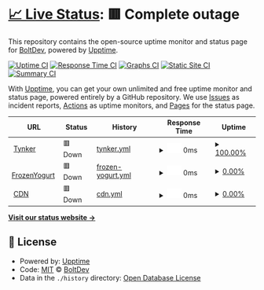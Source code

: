 # [📈 Live Status](https://demo.upptime.js.org): <!--live status--> **🟥 Complete outage**

This repository contains the open-source uptime monitor and status page for [BoltDev](https://www.boltdev.tk), powered by [Upptime](https://github.com/upptime/upptime).

[![Uptime CI](https://github.com/BoltDevelopment/status/workflows/Uptime%20CI/badge.svg)](https://github.com/BoltDevelopment/status/actions?query=workflow%3A%22Uptime+CI%22)
[![Response Time CI](https://github.com/BoltDevelopment/status/workflows/Response%20Time%20CI/badge.svg)](https://github.com/BoltDevelopment/status/actions?query=workflow%3A%22Response+Time+CI%22)
[![Graphs CI](https://github.com/BoltDevelopment/status/workflows/Graphs%20CI/badge.svg)](https://github.com/BoltDevelopment/status/actions?query=workflow%3A%22Graphs+CI%22)
[![Static Site CI](https://github.com/BoltDevelopment/status/workflows/Static%20Site%20CI/badge.svg)](https://github.com/BoltDevelopment/status/actions?query=workflow%3A%22Static+Site+CI%22)
[![Summary CI](https://github.com/BoltDevelopment/status/workflows/Summary%20CI/badge.svg)](https://github.com/BoltDevelopment/status/actions?query=workflow%3A%22Summary+CI%22)

With [Upptime](https://upptime.js.org), you can get your own unlimited and free uptime monitor and status page, powered entirely by a GitHub repository. We use [Issues](https://github.com/BoltDevelopment/status/issues) as incident reports, [Actions](https://github.com/BoltDevelopment/status/actions) as uptime monitors, and [Pages](https://demo.upptime.js.org) for the status page.

<!--start: status pages-->
<!-- This summary is generated by Upptime (https://github.com/upptime/upptime) -->
<!-- Do not edit this manually, your changes will be overwritten -->
<!-- prettier-ignore -->
| URL | Status | History | Response Time | Uptime |
| --- | ------ | ------- | ------------- | ------ |
| <img alt="" src="https://icons.duckduckgo.com/ip3/tynker.scriptedev.repl.co.ico" height="13"> [Tynker](https://tynker.scriptedev.repl.co/) | 🟥 Down | [tynker.yml](https://github.com/BoltDevelopment/status/commits/HEAD/history/tynker.yml) | <details><summary><img alt="Response time graph" src="./graphs/tynker/response-time-week.png" height="20"> 0ms</summary><br><a href="https://status.boltdev.tk/history/tynker"><img alt="Response time 0" src="https://img.shields.io/endpoint?url=https%3A%2F%2Fraw.githubusercontent.com%2FBoltDevelopment%2Fstatus%2FHEAD%2Fapi%2Ftynker%2Fresponse-time.json"></a><br><a href="https://status.boltdev.tk/history/tynker"><img alt="24-hour response time 0" src="https://img.shields.io/endpoint?url=https%3A%2F%2Fraw.githubusercontent.com%2FBoltDevelopment%2Fstatus%2FHEAD%2Fapi%2Ftynker%2Fresponse-time-day.json"></a><br><a href="https://status.boltdev.tk/history/tynker"><img alt="7-day response time 0" src="https://img.shields.io/endpoint?url=https%3A%2F%2Fraw.githubusercontent.com%2FBoltDevelopment%2Fstatus%2FHEAD%2Fapi%2Ftynker%2Fresponse-time-week.json"></a><br><a href="https://status.boltdev.tk/history/tynker"><img alt="30-day response time 0" src="https://img.shields.io/endpoint?url=https%3A%2F%2Fraw.githubusercontent.com%2FBoltDevelopment%2Fstatus%2FHEAD%2Fapi%2Ftynker%2Fresponse-time-month.json"></a><br><a href="https://status.boltdev.tk/history/tynker"><img alt="1-year response time 0" src="https://img.shields.io/endpoint?url=https%3A%2F%2Fraw.githubusercontent.com%2FBoltDevelopment%2Fstatus%2FHEAD%2Fapi%2Ftynker%2Fresponse-time-year.json"></a></details> | <details><summary><a href="https://status.boltdev.tk/history/tynker">100.00%</a></summary><a href="https://status.boltdev.tk/history/tynker"><img alt="All-time uptime 100.00%" src="https://img.shields.io/endpoint?url=https%3A%2F%2Fraw.githubusercontent.com%2FBoltDevelopment%2Fstatus%2FHEAD%2Fapi%2Ftynker%2Fuptime.json"></a><br><a href="https://status.boltdev.tk/history/tynker"><img alt="24-hour uptime 100.00%" src="https://img.shields.io/endpoint?url=https%3A%2F%2Fraw.githubusercontent.com%2FBoltDevelopment%2Fstatus%2FHEAD%2Fapi%2Ftynker%2Fuptime-day.json"></a><br><a href="https://status.boltdev.tk/history/tynker"><img alt="7-day uptime 100.00%" src="https://img.shields.io/endpoint?url=https%3A%2F%2Fraw.githubusercontent.com%2FBoltDevelopment%2Fstatus%2FHEAD%2Fapi%2Ftynker%2Fuptime-week.json"></a><br><a href="https://status.boltdev.tk/history/tynker"><img alt="30-day uptime 100.00%" src="https://img.shields.io/endpoint?url=https%3A%2F%2Fraw.githubusercontent.com%2FBoltDevelopment%2Fstatus%2FHEAD%2Fapi%2Ftynker%2Fuptime-month.json"></a><br><a href="https://status.boltdev.tk/history/tynker"><img alt="1-year uptime 100.00%" src="https://img.shields.io/endpoint?url=https%3A%2F%2Fraw.githubusercontent.com%2FBoltDevelopment%2Fstatus%2FHEAD%2Fapi%2Ftynker%2Fuptime-year.json"></a></details>
| <img alt="" src="https://icons.duckduckgo.com/ip3/frozenyogurt.scriptedev.repl.co.ico" height="13"> [FrozenYogurt](https://FrozenYogurt.scriptedev.repl.co/) | 🟥 Down | [frozen-yogurt.yml](https://github.com/BoltDevelopment/status/commits/HEAD/history/frozen-yogurt.yml) | <details><summary><img alt="Response time graph" src="./graphs/frozen-yogurt/response-time-week.png" height="20"> 0ms</summary><br><a href="https://status.boltdev.tk/history/frozen-yogurt"><img alt="Response time 0" src="https://img.shields.io/endpoint?url=https%3A%2F%2Fraw.githubusercontent.com%2FBoltDevelopment%2Fstatus%2FHEAD%2Fapi%2Ffrozen-yogurt%2Fresponse-time.json"></a><br><a href="https://status.boltdev.tk/history/frozen-yogurt"><img alt="24-hour response time 0" src="https://img.shields.io/endpoint?url=https%3A%2F%2Fraw.githubusercontent.com%2FBoltDevelopment%2Fstatus%2FHEAD%2Fapi%2Ffrozen-yogurt%2Fresponse-time-day.json"></a><br><a href="https://status.boltdev.tk/history/frozen-yogurt"><img alt="7-day response time 0" src="https://img.shields.io/endpoint?url=https%3A%2F%2Fraw.githubusercontent.com%2FBoltDevelopment%2Fstatus%2FHEAD%2Fapi%2Ffrozen-yogurt%2Fresponse-time-week.json"></a><br><a href="https://status.boltdev.tk/history/frozen-yogurt"><img alt="30-day response time 0" src="https://img.shields.io/endpoint?url=https%3A%2F%2Fraw.githubusercontent.com%2FBoltDevelopment%2Fstatus%2FHEAD%2Fapi%2Ffrozen-yogurt%2Fresponse-time-month.json"></a><br><a href="https://status.boltdev.tk/history/frozen-yogurt"><img alt="1-year response time 0" src="https://img.shields.io/endpoint?url=https%3A%2F%2Fraw.githubusercontent.com%2FBoltDevelopment%2Fstatus%2FHEAD%2Fapi%2Ffrozen-yogurt%2Fresponse-time-year.json"></a></details> | <details><summary><a href="https://status.boltdev.tk/history/frozen-yogurt">0.00%</a></summary><a href="https://status.boltdev.tk/history/frozen-yogurt"><img alt="All-time uptime 9.97%" src="https://img.shields.io/endpoint?url=https%3A%2F%2Fraw.githubusercontent.com%2FBoltDevelopment%2Fstatus%2FHEAD%2Fapi%2Ffrozen-yogurt%2Fuptime.json"></a><br><a href="https://status.boltdev.tk/history/frozen-yogurt"><img alt="24-hour uptime 0.00%" src="https://img.shields.io/endpoint?url=https%3A%2F%2Fraw.githubusercontent.com%2FBoltDevelopment%2Fstatus%2FHEAD%2Fapi%2Ffrozen-yogurt%2Fuptime-day.json"></a><br><a href="https://status.boltdev.tk/history/frozen-yogurt"><img alt="7-day uptime 0.00%" src="https://img.shields.io/endpoint?url=https%3A%2F%2Fraw.githubusercontent.com%2FBoltDevelopment%2Fstatus%2FHEAD%2Fapi%2Ffrozen-yogurt%2Fuptime-week.json"></a><br><a href="https://status.boltdev.tk/history/frozen-yogurt"><img alt="30-day uptime 0.00%" src="https://img.shields.io/endpoint?url=https%3A%2F%2Fraw.githubusercontent.com%2FBoltDevelopment%2Fstatus%2FHEAD%2Fapi%2Ffrozen-yogurt%2Fuptime-month.json"></a><br><a href="https://status.boltdev.tk/history/frozen-yogurt"><img alt="1-year uptime 0.00%" src="https://img.shields.io/endpoint?url=https%3A%2F%2Fraw.githubusercontent.com%2FBoltDevelopment%2Fstatus%2FHEAD%2Fapi%2Ffrozen-yogurt%2Fuptime-year.json"></a></details>
| <img alt="" src="https://icons.duckduckgo.com/ip3/cdn.boltdev.tk.ico" height="13"> [CDN](https://cdn.boltdev.tk/) | 🟥 Down | [cdn.yml](https://github.com/BoltDevelopment/status/commits/HEAD/history/cdn.yml) | <details><summary><img alt="Response time graph" src="./graphs/cdn/response-time-week.png" height="20"> 0ms</summary><br><a href="https://status.boltdev.tk/history/cdn"><img alt="Response time 0" src="https://img.shields.io/endpoint?url=https%3A%2F%2Fraw.githubusercontent.com%2FBoltDevelopment%2Fstatus%2FHEAD%2Fapi%2Fcdn%2Fresponse-time.json"></a><br><a href="https://status.boltdev.tk/history/cdn"><img alt="24-hour response time 0" src="https://img.shields.io/endpoint?url=https%3A%2F%2Fraw.githubusercontent.com%2FBoltDevelopment%2Fstatus%2FHEAD%2Fapi%2Fcdn%2Fresponse-time-day.json"></a><br><a href="https://status.boltdev.tk/history/cdn"><img alt="7-day response time 0" src="https://img.shields.io/endpoint?url=https%3A%2F%2Fraw.githubusercontent.com%2FBoltDevelopment%2Fstatus%2FHEAD%2Fapi%2Fcdn%2Fresponse-time-week.json"></a><br><a href="https://status.boltdev.tk/history/cdn"><img alt="30-day response time 0" src="https://img.shields.io/endpoint?url=https%3A%2F%2Fraw.githubusercontent.com%2FBoltDevelopment%2Fstatus%2FHEAD%2Fapi%2Fcdn%2Fresponse-time-month.json"></a><br><a href="https://status.boltdev.tk/history/cdn"><img alt="1-year response time 0" src="https://img.shields.io/endpoint?url=https%3A%2F%2Fraw.githubusercontent.com%2FBoltDevelopment%2Fstatus%2FHEAD%2Fapi%2Fcdn%2Fresponse-time-year.json"></a></details> | <details><summary><a href="https://status.boltdev.tk/history/cdn">0.00%</a></summary><a href="https://status.boltdev.tk/history/cdn"><img alt="All-time uptime 26.29%" src="https://img.shields.io/endpoint?url=https%3A%2F%2Fraw.githubusercontent.com%2FBoltDevelopment%2Fstatus%2FHEAD%2Fapi%2Fcdn%2Fuptime.json"></a><br><a href="https://status.boltdev.tk/history/cdn"><img alt="24-hour uptime 0.00%" src="https://img.shields.io/endpoint?url=https%3A%2F%2Fraw.githubusercontent.com%2FBoltDevelopment%2Fstatus%2FHEAD%2Fapi%2Fcdn%2Fuptime-day.json"></a><br><a href="https://status.boltdev.tk/history/cdn"><img alt="7-day uptime 0.00%" src="https://img.shields.io/endpoint?url=https%3A%2F%2Fraw.githubusercontent.com%2FBoltDevelopment%2Fstatus%2FHEAD%2Fapi%2Fcdn%2Fuptime-week.json"></a><br><a href="https://status.boltdev.tk/history/cdn"><img alt="30-day uptime 0.00%" src="https://img.shields.io/endpoint?url=https%3A%2F%2Fraw.githubusercontent.com%2FBoltDevelopment%2Fstatus%2FHEAD%2Fapi%2Fcdn%2Fuptime-month.json"></a><br><a href="https://status.boltdev.tk/history/cdn"><img alt="1-year uptime 0.00%" src="https://img.shields.io/endpoint?url=https%3A%2F%2Fraw.githubusercontent.com%2FBoltDevelopment%2Fstatus%2FHEAD%2Fapi%2Fcdn%2Fuptime-year.json"></a></details>

<!--end: status pages-->

[**Visit our status website →**](https://demo.upptime.js.org)

## 📄 License

- Powered by: [Upptime](https://github.com/upptime/upptime)
- Code: [MIT](./LICENSE) © [BoltDev](https://www.boltdev.tk)
- Data in the `./history` directory: [Open Database License](https://opendatacommons.org/licenses/odbl/1-0/)
